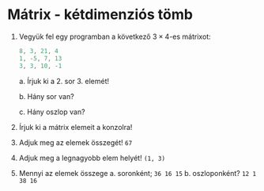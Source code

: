 # Mátrix - kétdimenziós tömb

1. Vegyük fel egy programban a következő $3\times 4$-es mátrixot:
    ```cs
    8, 3, 21, 4
    1, -5, 7, 13
    3, 3, 10, -1
    ```

    a. Írjuk ki a 2. sor 3. elemét!
    
    b. Hány sor van?

    c. Hány oszlop van?

2. Írjuk ki a mátrix elemeit a konzolra!

3. Adjuk meg az elemek összegét! `67`

4. Adjuk meg a legnagyobb elem helyét! `(1, 3)`

5. Mennyi az elemek összege
    a. soronként; `36 16 15`
    b. oszloponként? `12 1 38 16`